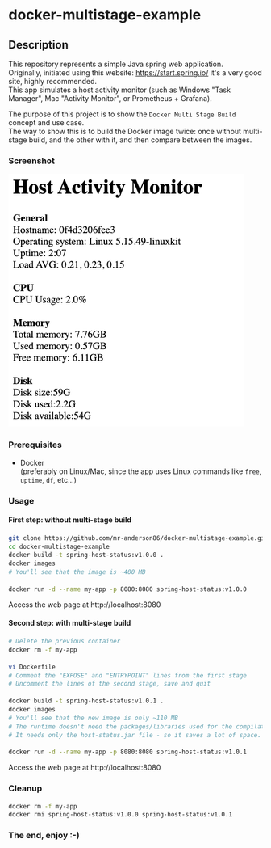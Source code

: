 # docker-multistage-example

## Description

This repository represents a simple Java spring web application.  
Originally, initiated using this website: https://start.spring.io/ it's a very good site, highly recommended.  
This app simulates a host activity monitor (such as Windows "Task Manager", Mac "Activity Monitor", or Prometheus + Grafana).  
  
The purpose of this project is to show the `Docker Multi Stage Build` concept and use case.  
The way to show this is to build the Docker image twice: once without multi-stage build, and the other with it, and then compare between the images.  

### Screenshot
![screenshot](screenshot.png)

### Prerequisites
* Docker  
(preferably on Linux/Mac, since the app uses Linux commands like `free`, `uptime`, `df`, etc...)  

### Usage
#### First step: without multi-stage build
```bash
git clone https://github.com/mr-anderson86/docker-multistage-example.git
cd docker-multistage-example
docker build -t spring-host-status:v1.0.0 .
docker images
# You'll see that the image is ~400 MB

docker run -d --name my-app -p 8080:8080 spring-host-status:v1.0.0
```
Access the web page at http://localhost:8080

#### Second step: with multi-stage build
```bash
# Delete the previous container
docker rm -f my-app

vi Dockerfile
# Comment the "EXPOSE" and "ENTRYPOINT" lines from the first stage
# Uncomment the lines of the second stage, save and quit

docker build -t spring-host-status:v1.0.1 .
docker images
# You'll see that the new image is only ~110 MB
# The runtime doesn't need the packages/libraries used for the compilation stage
# It needs only the host-status.jar file - so it saves a lot of space.

docker run -d --name my-app -p 8080:8080 spring-host-status:v1.0.1
```
Access the web page at http://localhost:8080  
  
### Cleanup
```bash
docker rm -f my-app
docker rmi spring-host-status:v1.0.0 spring-host-status:v1.0.1
```

### The end, enjoy :-)